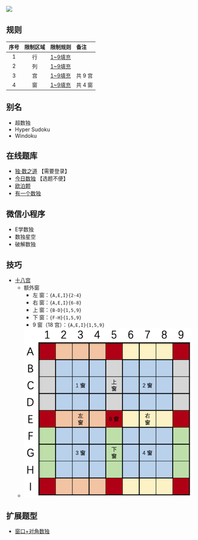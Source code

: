 ![](https://cn.sudoku.today/pic/windoku/9939_426764.png)

## 规则
| 序号 | 限制区域 | 限制规则 | 备注 |
| :---: | :---: | :--- | :--- |
| 1 | 行 | [1~9填充] | |
| 2 | 列 | [1~9填充] | |
| 3 | 宫 | [1~9填充] | 共 9 宫 |
| 4 | 窗 | [1~9填充] | 共 4 窗 |

## 别名
- 超数独
- Hyper Sudoku
- Windoku

## 在线题库
- [独·数之道](http://www.sudokufans.org.cn/lx/game.index.php?type=win) 【需要登录】
- [今日数独](https://cn.sudoku.today/g-windoku/) 【选题不便】
- [欧泊颗](https://www.oubk.com/sudoku/windoku-3x3-0.html?level=5)
- [有一个数独](https://shudu.one/hyper-sudoku.php)

## 微信小程序
- E学数独
- 数独星空
- 破解数独

## 技巧
- [十八宫](https://www.bilibili.com/read/cv10045615)
  - 额外窗
    - 左 窗：`{A,E,I}{2-4}`
    - 右 窗：`{A,E,I}{6-8}`
    - 上 窗：`{B-D}{1,5,9}`
    - 下 窗：`{F-H}{1,5,9}`
    - 9 窗（18 宫）：`{A,E,I}{1,5,9}`
  - ![](../../../../../images/position/窗口数独.png)

## 扩展题型
- [窗口+对角数独](../../../混合类/窗口+对角数独.md)

[1~9填充]: ../../../../../rules.md#1~9填充